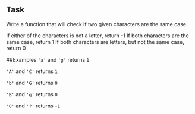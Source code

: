 ## Task
Write a function that will check if two given characters are the same case.

If either of the characters is not a letter, return -1
If both characters are the same case, return 1
If both characters are letters, but not the same case, return 0

##Examples
```'a'``` and ```'g'``` returns ```1```

```'A'``` and ```'C'``` returns ```1```

```'b'``` and ```'G'``` returns ```0```

```'B'``` and ```'g'``` returns ```0```

```'0'``` and ```'?'``` returns ```-1```